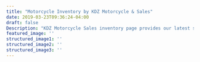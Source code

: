 ```yaml
---
title: "Motorcycle Inventory by KDZ Motorcycle & Sales"
date: 2019-03-23T09:36:24-04:00
draft: false
Description: "KDZ Motorcycle Sales inventory page provides our latest selection of pre-owned motorcycles located in our Auburn, Indiana showroom. Shipping assistance is available for out of state buyers."
featured_image: ''
structured_image1: ''
structured_image2: ''
structured_image3: ''
---
```

